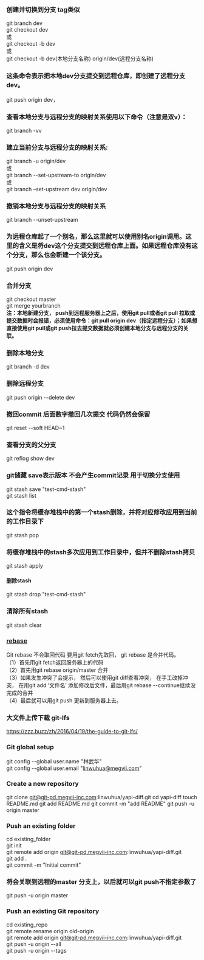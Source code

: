 
### 创建并切换到分支  tag类似  
git branch dev  
git checkout dev  
或  
git checkout -b dev  
或  
git checkout -b dev(本地分支名称) origin/dev(远程分支名称)  
### 这条命令表示把本地dev分支提交到远程仓库，即创建了远程分支dev。
git push origin dev，
### 查看本地分支与远程分支的映射关系使用以下命令（注意是双v）：  
git branch -vv
### 建立当前分支与远程分支的映射关系:
git branch -u origin/dev  
或  
git branch --set-upstream-to origin/dev  
或  
git branch –set-upstream dev origin/dev  
### 撤销本地分支与远程分支的映射关系
git branch --unset-upstream
### 为远程仓库起了一个别名，那么这里就可以使用别名origin调用。这里的含义是将dev这个分支提交到远程仓库上面。如果远程仓库没有这个分支，那么也会新建一个该分支。
git push origin dev  
### 合并分支
git checkout master  
git merge yourbranch  
**注：本地新建分支， push到远程服务器上之后，使用git pull或者git pull 拉取或提交数据时会报错，必须使用命令：git pull origin dev（指定远程分支）；如果想直接使用git pull或git push拉去提交数据就必须创建本地分支与远程分支的关联。**
### 删除本地分支
git branch -d dev  
### 删除远程分支  
git push origin --delete dev

### 撤回commit  后面数字撤回几次提交  代码仍然会保留
git reset --soft HEAD~1

### 查看分支的父分支
git reflog show dev

### git储藏 save表示版本  不会产生commit记录  用于切换分支使用  
git stash save "test-cmd-stash"   
git stash list
### 这个指令将缓存堆栈中的第一个stash删除，并将对应修改应用到当前的工作目录下
git stash pop   
### 将缓存堆栈中的stash多次应用到工作目录中，但并不删除stash拷贝
git stash apply   
#### 删除stash
git stash drop "test-cmd-stash"
### 清除所有stash
git stash clear  

### [rebase](http://jartto.wang/2018/12/11/git-rebase/)
Git rebase 不会取回代码 要用git fetch先取回， git rebase 是合并代码。  
（1）首先用git fetch返回服务器上的代码  
（2）首先用git rebase origin/master 合并  
（3）如果发生冲突了会提示， 然后可以使用git diff查看冲突， 在手工改掉冲突， 在用git add ‘文件名’ 添加修改后文件，最后用git rebase --continue继续没完成的合并  
（4）最后就可以用git push 更新到服务器上去。  


### 大文件上传下载 git-lfs
https://zzz.buzz/zh/2016/04/19/the-guide-to-git-lfs/

### Git global setup  
git config --global user.name "林武华"  
git config --global user.email "linwuhua@megvii.com"  

### Create a new repository
git clone git@git-pd.megvii-inc.com:linwuhua/yapi-diff.git
cd yapi-diff
touch README.md
git add README.md
git commit -m "add README"
git push -u origin master

### Push an existing folder
cd existing_folder  
git init  
git remote add origin git@git-pd.megvii-inc.com:linwuhua/yapi-diff.git  
git add .  
git commit -m "Initial commit"  
### 将会关联到远程的master 分支上，以后就可以git push不指定参数了
git push -u origin master  

### Push an existing Git repository
cd existing_repo  
git remote rename origin old-origin  
git remote add origin git@git-pd.megvii-inc.com:linwuhua/yapi-diff.git  
git push -u origin --all  
git push -u origin --tags  
